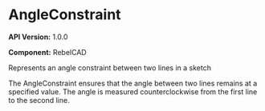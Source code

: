 # AngleConstraint

**API Version:** 1.0.0

**Component:** RebelCAD

Represents an angle constraint between two lines in a sketch

The AngleConstraint ensures that the angle between two lines remains at a specified value.
The angle is measured counterclockwise from the first line to the second line.

